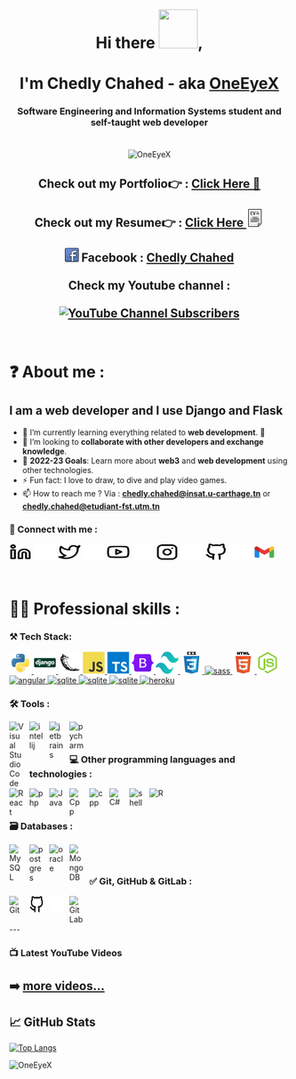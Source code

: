 <!-- # Hi there, I'm Chedly - aka [OneEyeX][youtube] 👋
 <img src="https://media.giphy.com/media/hvRJCLFzcasrR4ia7z/giphy.gif" width="10px"/> -->
  
  
<h1 align="center">Hi there <img width="70" height="70" src="https://raw.githubusercontent.com/iampavangandhi/iampavangandhi/master/gifs/Hi.gif">,
  
</h1>
<h1 align="center"> I'm Chedly Chahed - aka <a href="https://www.linkedin.com/in/chedly-chahed/" target="_blank"> OneEyeX </a> 

</h1>
<h3 align="center"> Software Engineering and Information Systems student and self-taught web developer</h3>
<h1></h1>
<div align="center">
  
  <p align="center"> <img src="https://komarev.com/ghpvc/?username=OneEyeX&label=Profile%20views&color=0e75b6&style=flat" alt="OneEyeX" /> </p>
     

## Check out my Portfolio:point_right: : [Click Here 💼 ](https://oneeyex.github.io/Chedly-Chahed-Portfolio/) <br>  <br>  Check out my Resume:point_right: : [Click Here ![website](./img/cvSm.png) ](https://oneeyex.github.io/Chedly-Chahed-CV/)  <br>  <br>  <img src="img/fb.png"> Facebook : <a href="https://www.facebook.com/OneEyeX" target="_blank"> Chedly Chahed  </a> <br>  <br>  Check my Youtube channel : <br>  <br> [![YouTube Channel Subscribers](https://img.shields.io/youtube/channel/subscribers/UCDCHcqyeQgJ-jVSd6VJkbCw?logo=youtube&logoColor=red&style=for-the-badge)][youtube]
  
<!--[![Twitter Follow](https://img.shields.io/twitter/follow/chedly_chahed?color=1DA1F2&logo=twitter&style=for-the-badge)](https://twitter.com/intent/follow?original_referer=https%3A%2F%2Fgithub.com%2Fchedly_chahed&screen_name=chedly_chahed)
  
 # <a href="https://www.facebook.com/OneEyeX" target="_blank"> Chedly Chahed  </a>
  
### Check my Youtube channel :
[![YouTube Channel Subscribers](https://img.shields.io/youtube/channel/subscribers/UCDCHcqyeQgJ-jVSd6VJkbCw?logo=youtube&logoColor=red&style=for-the-badge)][youtube]
-->

 </div>
 
#  &nbsp;  <br> ❓ About me :

## I am a web developer and I use **Django** and **Flask**

- 🌱 I’m currently learning everything related to **web development**. 🤣
- 👯 I’m looking to **collaborate with other developers and exchange knowledge**.
- 🥅 **2022-23 Goals**: Learn more about **web3** and **web development** using other technologies.
- ⚡ Fun fact: I love to draw, to dive and play video games.
- 📫 How to reach me ? Via : **chedly.chahed@insat.u-carthage.tn** or **chedly.chahed@etudiant-fst.utm.tn**
<!--### OR 📲 -->
### 📱 Connect with me :


<p align="left">
 

<a href="https://www.linkedin.com/in/chedly-chahed/#gh-light-mode-only" target="blank"><img align="center" src="./img/linkedin-light.svg" alt="@chedly-chahed" height="30" width="40" /></a> 
<a href="https://www.linkedin.com/in/chedly-chahed/#gh-dark-mode-only" target="blank"><img align="center" src="./img/linkedin-dark.svg" alt="@chedly-chahed" height="30" width="40" /></a> 
<a href="https://twitter.com/chedly_chahed/#gh-light-mode-only" target="blank"><img align="center" src="./img/twitter-light.svg" alt="@chedly-chahed" height="30" width="40" /></a> 
<a href="https://twitter.com/chedly_chahed/#gh-dark-mode-only" target="blank"><img align="center" src="./img/twitter-dark.svg" alt="@chedly-chahed" height="30" width="40" /></a> 
<a href="https://www.youtube.com/channel/UCDNprFthWj1cBHZX08HaZ8A#gh-light-mode-only" target="blank"><img align="center" src="./img/youtube-light.svg" alt="@chedly-chahed" height="30" width="40" /></a> 
<a href="https://www.youtube.com/channel/UCDNprFthWj1cBHZX08HaZ8A/#gh-dark-mode-only" target="blank"><img align="center" src="./img/youtube-dark.svg" alt="@chedly-chahed" height="30" width="40" /></a> 
<a href="https://www.instagram.com/chedly_chahed/#gh-light-mode-only" target="blank"><img align="center" src="./img/instagram-light.svg" alt="@chedly_chahed" height="30" width="40" /></a> 
<a href="https://www.instagram.com/chedly_chahed/#gh-dark-mode-only" target="blank"><img align="center" src="./img/instagram-dark.svg" alt="@chedly_chahed" height="30" width="40" /></a> 
 <a href="https://github.com/OneEyeX/OneEyeX/#gh-light-mode-only" target="blank"><img align="center" src="./img/github-light.svg" alt="@chedly_chahed" height="30" width="40" /></a> 
<a href="https://github.com/OneEyeX/OneEyeX/#gh-dark-mode-only" target="blank"><img align="center" src="./img/github-dark.svg" alt="@chedly_chahed" height="30" width="40" /></a> 
<a href="mailto:chedly.chahed@insat.u-carthage.tn" target="blank"><img align="center" src="./img/gmail.svg" alt="chedly" height="30" width="40" /></a>
 
</p>
 
 
 <!--
 <a href="https://www.youtube.com/channel/UCDNprFthWj1cBHZX08HaZ8A" target="blank"><img align="center" src="https://cdn.jsdelivr.net/npm/simple-icons@3.0.1/icons/youtube.svg" alt="Chedly" height="30" width="40" /></a>
<a href="mailto:chedly.chahed@insat.u-carthage.tn" target="blank"><img align="center" src="https://cdn.jsdelivr.net/npm/simple-icons@3.0.1/icons/gmail.svg" alt="chedly" height="30" width="40" /></a>
<a href="https://twitter.com/chedly_chahed/" target="blank">
 <img align="center" src="https://cdn.jsdelivr.net/npm/simple-icons@3.0.1/icons/twitter.svg" alt="chedly" height="30" width="40" />
 </a>
<a href="https://www.instagram.com/chedly_chahed" target="blank"><img align="center" src="https://cdn.jsdelivr.net/npm/simple-icons@3.0.1/icons/instagram.svg" alt="chedly" height="30" width="40" /></a>
</p>



[![website](./img/linkedin-light.svg)](https://www.linkedin.com/in/chedly-chahed/#gh-light-mode-only)
[![website](./img/linkedin-dark.svg)](https://www.linkedin.com/in/chedly-chahed//#gh-dark-mode-only)
&nbsp;&nbsp;
[![website](./img/twitter-light.svg)](https://twitter.com/chedly_chahed#gh-light-mode-only)
[![website](./img/twitter-dark.svg)](https://twitter.com/chedly_chahed#gh-dark-mode-only)
&nbsp;&nbsp;
[![website](./img/youtube-light.svg)](https://www.youtube.com/channel/UCDNprFthWj1cBHZX08HaZ8A#gh-light-mode-only)
[![website](./img/youtube-dark.svg)](https://www.youtube.com/channel/UCDNprFthWj1cBHZX08HaZ8A#gh-dark-mode-only)
&nbsp;&nbsp;
[![website](./img/instagram-light.svg)](https://www.instagram.com/chedly_chahed/#gh-light-mode-only)
[![website](./img/instagram-dark.svg)](https://www.instagram.com/chedly_chahed/#gh-dark-mode-only) -->

 &nbsp;  <br>

# 👨‍💻 Professional skills :


<h3 align="left">⚒️ Tech Stack:</h3>

<p align="left"> 
  <a href="https://www.python.org" target="_blank"> 
    <img src="https://raw.githubusercontent.com/devicons/devicon/master/icons/python/python-original.svg" alt="python" width="40" height="40"/> </a> 
  <a href="https://www.djangoproject.com/" target="_blank">
    <img src="https://raw.githubusercontent.com/devicons/devicon/9f4f5cdb393299a81125eb5127929ea7bfe42889/icons/django/django-original.svg" alt="django" width="40" height="40"/> </a>
  <a href="https://www.djangoproject.com/" target="_blank"> <img src="https://raw.githubusercontent.com/devicons/devicon/9f4f5cdb393299a81125eb5127929ea7bfe42889/icons/flask/flask-original.svg" alt="flask" width="40" height="40"/> </a>
  <a href="https://developer.mozilla.org/en-US/docs/Web/JavaScript" target="_blank"> 
    <img src="https://raw.githubusercontent.com/devicons/devicon/master/icons/javascript/javascript-original.svg" alt="javascript" width="40" height="40"/> </a>
  <a href="https://developer.mozilla.org/en-US/docs/Web/JavaScript" target="_blank"> 
    <img src="https://raw.githubusercontent.com/devicons/devicon/master/icons/typescript/typescript-original.svg" alt="typescript" width="40" height="40"/> </a> 
  <a href="https://www.getbootstrap.com/" target="_blank"> 
    <img src="https://raw.githubusercontent.com/devicons/devicon/master/icons/bootstrap/bootstrap-original.svg" alt="bootstrap" width="40" height="40"/> </a>
    <a href="https://tailwindcss.com/" target="_blank"> 
    <img src="img/tailwind.png" alt="tailwind" width="40" height="40"/> </a>
  <a href="https://www.w3schools.com/css/" target="_blank"> 
  <img src="https://raw.githubusercontent.com/devicons/devicon/master/icons/css3/css3-original-wordmark.svg" alt="css3" width="40" height="40"/> 
    <img src="https://cdn.jsdelivr.net/gh/devicons/devicon/icons/sass/sass-original.svg" alt="sass" width="40" height="40"/> <a href="https://www.w3schools.com/css/" target="_blank"> 
    <a href="https://www.w3.org/html/" target="_blank"> 
      <img src="https://raw.githubusercontent.com/devicons/devicon/master/icons/html5/html5-original-wordmark.svg" alt="html5" width="40" height="40"/> </a> 
    <!--<a href="https://www.docker.com/" target="_blank"> <img src="https://raw.githubusercontent.com/devicons/devicon/master/icons/docker/docker-original-wordmark.svg" alt="docker" width="40" height="40"/> </a>-->    
    <a href="https://nodejs.org" target="_blank">
      <img src="https://raw.githubusercontent.com/devicons/devicon/master/icons/nodejs/nodejs-original.svg" alt="nodejs" width="40" height="40"/> </a> 
    <a href="https://reactjs.org/" target="_blank"> 
      <img src="https://cdn.jsdelivr.net/gh/devicons/devicon/icons/angularjs/angularjs-original.svg" alt="angular" width="40" height="40"/> </a>
    <a href="https://www.sqlite.org/" target="_blank"> 
      <img src="https://www.vectorlogo.zone/logos/sqlite/sqlite-icon.svg" alt="sqlite" width="40" height="40"/>
    </a> 
    <a href="https://www.postgresql.org/" target="_blank"> 
      <img src="https://www.vectorlogo.zone/logos/postgresql/postgresql-icon.svg" alt="sqlite" width="40" height="40"/>
    </a> 
  <a href="https://www.postgresql.org/" target="_blank"> 
      <img src="https://www.vectorlogo.zone/logos/mysql/mysql-icon.svg" alt="sqlite" width="40" height="40"/>
    </a> 
  <a href="https://heroku.com" target="_blank">
    <img src="https://www.vectorlogo.zone/logos/heroku/heroku-icon.svg" alt="heroku" width="40" height="40"/>
    </a>
    </p>



### :hammer_and_wrench: Tools :

<img align="left" alt="Visual Studio Code" width="26px" src="https://cdn.jsdelivr.net/gh/devicons/devicon/icons/vscode/vscode-original.svg" style="padding-right:10px;" />
<img align="left" alt="intellij" width="26px" src="https://cdn.jsdelivr.net/gh/devicons/devicon/icons/intellij/intellij-original.svg" style="padding-right:10px;" />
<img align="left" alt="jetbrains" width="26px" src="https://cdn.jsdelivr.net/gh/devicons/devicon/icons/jetbrains/jetbrains-original.svg" style="padding-right:10px;" />
<img align="left" alt="pycharm" width="26px" src="https://cdn.jsdelivr.net/gh/devicons/devicon/icons/pycharm/pycharm-original.svg" style="padding-right:10px;" />
<br/><br/>

### :computer: Other programming languages and technologies :

<!--
<img align="left" alt="HTML5" width="26px" src="https://cdn.jsdelivr.net/gh/devicons/devicon/icons/html5/html5-original.svg" style="padding-right:10px;" />
<img align="left" alt="CSS3" width="26px" src="https://cdn.jsdelivr.net/gh/devicons/devicon/icons/css3/css3-original.svg" style="padding-right:10px;" />
<img align="left" alt="Sass" width="26px" src="https://cdn.jsdelivr.net/gh/devicons/devicon/icons/sass/sass-original.svg" style="padding-right:10px;" />
<img align="left" alt="JavaScript" width="26px" src="https://cdn.jsdelivr.net/gh/devicons/devicon/icons/javascript/javascript-original.svg" style="padding-right:10px;" />
<img align="left" alt="Bootstrap" width="26px" src="https://cdn.jsdelivr.net/gh/devicons/devicon/icons/bootstrap/bootstrap-original.svg" style="padding-right:10px;" />
<img align="left" alt="TypeScript" width="26px" src="https://cdn.jsdelivr.net/gh/devicons/devicon/icons/typescript/typescript-original.svg" style="padding-right:10px;" />
<img align="left" alt="Node.js" width="26px" src="https://cdn.jsdelivr.net/gh/devicons/devicon/icons/nodejs/nodejs-original.svg" style="padding-right:10px;" />
<img align="left" alt="angular" width="26px" src="https://cdn.jsdelivr.net/gh/devicons/devicon/icons/angularjs/angularjs-original.svg" style="padding-right:10px;" />-->
    
<img align="left" alt="React" width="26px" src="https://cdn.jsdelivr.net/gh/devicons/devicon/icons/react/react-original.svg" style="padding-right:10px;" />

  <!--   <img align="left" alt="Python" width="26px" src="https://cdn.jsdelivr.net/gh/devicons/devicon/icons/python/python-original.svg" style="padding-right:10px;" />
-->
    
<img align="left" alt="php" width="26px" src="https://cdn.jsdelivr.net/gh/devicons/devicon/icons/php/php-original.svg" style="padding-right:10px;" />
 <!-- <br /><br />-->
<img align="left" alt="Java" width="26px" src="https://cdn.jsdelivr.net/gh/devicons/devicon/icons/java/java-original.svg" style="padding-right:10px;" />
<img align="left" alt="Cpp" width="26px" src="https://cdn.jsdelivr.net/gh/devicons/devicon/icons/c/c-original.svg" style="padding-right:10px;" />
<img align="left" alt="cpp" width="26px" src="https://cdn.jsdelivr.net/gh/devicons/devicon/icons/cplusplus/cplusplus-original.svg" style="padding-right:10px;" />
<img align="left" alt="C#" width="26px" src="https://cdn.jsdelivr.net/gh/devicons/devicon/icons/csharp/csharp-original.svg" style="padding-right:10px;" />
<img align="left" alt="shell" width="26px" src="https://cdn.jsdelivr.net/gh/devicons/devicon/icons/bash/bash-original.svg" style="padding-right:10px;" />
<img align="left" alt="R" width="26px" src="https://cdn.jsdelivr.net/gh/devicons/devicon/icons/r/r-original.svg" style="padding-right:10px;" /><br /><br />


### :card_file_box: Databases :

<img align="left" alt="MySQL" width="26px" src="https://cdn.jsdelivr.net/gh/devicons/devicon/icons/mysql/mysql-original.svg" style="padding-right:10px;" />
<img align="left" alt="postgres" width="26px" src="https://cdn.jsdelivr.net/gh/devicons/devicon/icons/postgresql/postgresql-original.svg" style="padding-right:10px;" />
<img align="left" alt="oracle" width="26px" src="https://cdn.jsdelivr.net/gh/devicons/devicon/icons/oracle/oracle-original.svg" style="padding-right:10px;" />
<img align="left" alt="MongoDB" width="26px" src="https://cdn.jsdelivr.net/gh/devicons/devicon/icons/mongodb/mongodb-original.svg" style="padding-right:10px;" />

<br/><br/>

### :white_check_mark: Git, GitHub & GitLab :

<img align="left" alt="Git" width="26px" src="https://cdn.jsdelivr.net/gh/devicons/devicon/icons/git/git-original.svg" style="padding-right:10px;" />
   
<!--<img align="left" alt="Github" width="26px" src="https://cdn.jsdelivr.net/gh/devicons/devicon/icons/github/github-original.svg" style="padding-right:10px;" />-->
 
 <a href="https://github.com/OneEyeX/OneEyeX/#gh-light-mode-only" target="blank"><img align="left" alt="Github" width="26px" style="padding-right:10px;"  src="./img/github-light.svg" alt="@chedly_chahed" height="30" width="40" /></a> 
<a href="https://github.com/OneEyeX/OneEyeX/#gh-dark-mode-only" target="blank"><img align="left" alt="Github" width="26px" style="padding-right:10px;"  src="./img/github-dark.svg" alt="@chedly_chahed" height="30" width="40" /></a> 
   
<img align="left" alt="GitLab" width="26px" src="https://cdn.jsdelivr.net/gh/devicons/devicon/icons/gitlab/gitlab-original.svg" style="padding-right:10px;" />
<br /><br />
<br />
---

### 📺 Latest YouTube Videos

➡️ [more videos...](https://www.youtube.com/channel/UCDNprFthWj1cBHZX08HaZ8A)
---

<!--

## GitHub Stats and most used languages

 <details> -->
  <!-- <summary>:zap: GitHub Stats</summary>  
  
<p><img align="left" alt="OneEyeX's GitHub Stats" src="https://github-readme-stats.vercel.app/api?username=OneEyeX&show_icons=true&hide_border=false&title_color=ff652f&icon_color=FFE400&bg_color=09131B&text_color=ffffff&border_color=0c1a25" /></p>
  
<p> <img align="left" src="https://github-readme-stats.vercel.app/api/top-langs?username=OneEyeX&show_icons=true&locale=en&layout=compact" alt="OneEyeX most used languages" /></p>

 </details> -->


## &#x1f4c8; GitHub Stats

[![Top Langs](https://github-readme-stats.vercel.app/api/top-langs/?username=OneEyeX&hide=html&theme=radical)](https://github.com/anuraghazra/github-readme-stats)

<p><img align="left" src="https://github-readme-stats.vercel.app/api?username=OneEyeX&show_icons=true&locale=en" alt="OneEyeX" /></p>



[twitter]: https://twitter.com/chedly_chahed
[youtube]: https://www.youtube.com/channel/UCDNprFthWj1cBHZX08HaZ8A
[instagram]: https://www.instagram.com/chedly_chahed/
[linkedin]: https://www.linkedin.com/in/chedly-chahed/
